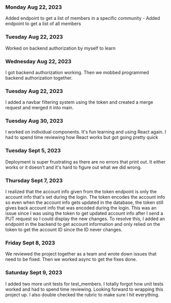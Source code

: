 ### Monday Aug 22, 2023

Added endpoint to get a list of members in a specific community - Added endpoint to get a list of all members

### Tuesday Aug 22, 2023

Worked on backend authorization by myself to learn

### Wednesday Aug 22, 2023

I got backend authorization working. Then we mobbed programmed backend authorization together.

### Tuesday Aug 22, 2023

I added a navbar filtering system using the token and created a merge request and merged it into main.

### Tuesday Aug 30, 2023

I worked on individual components. It's fun learning and using React again. I had to spend time reviewing how React works but got going pretty quick

### Tuesday Sept 5, 2023

Deployment is super frustrating as there are no errors that print out. It either works or it doesn't and it's hard to figure out what we did wrong.

### Thursday Sept 7, 2023

I realized that the account info given from the token endpoint is only the account info that's set during the login. The token encodes the account info so even when the account info gets updated in the database, the token still gives back account info that was encoded during the login. This was an issue since I was using the token to get updated account info after I send a PUT request so I could display the new changes. To resolve this, I added an endpoint in the backend to get account information and only relied on the token to get the account ID since the ID never changes.

### Friday Sept 8, 2023

We reviewed the project together as a team and wrote down issues that need to be fixed. Then we worked async to get the fixes done.

### Saturday Sept 9, 2023

I added two more unit tests for test_members. I totally forgot how unit tests worked and had to spend time reviewing. Looking forward to wrapping this project up. I also double checked the rubric to make sure I hit everything.
